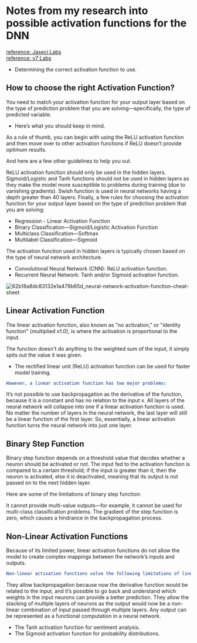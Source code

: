 # Notes from my research into possible activation functions for the DNN

[reference: Jaseci Labs](https://www.youtube.com/watch?v=-0ggwByIppw)</br>
[reference: v7 Labs](<https://www.v7labs.com/blog/neural-networks-activation-functions>)

- Determining the correct activation function to use.

## How to choose the right Activation Function?

You need to match your activation function for your output layer based on the type of prediction problem that you are solving—specifically, the type of predicted variable.

- Here’s what you should keep in mind.

As a rule of thumb, you can begin with using the ReLU activation function and then move over to other activation functions if ReLU doesn’t provide optimum results.

And here are a few other guidelines to help you out.

ReLU activation function should only be used in the hidden layers.
Sigmoid/Logistic and Tanh functions should not be used in hidden layers as they make the model more susceptible to problems during training (due to vanishing gradients).
Swish function is used in neural networks having a depth greater than 40 layers.
Finally, a few rules for choosing the activation function for your output layer based on the type of prediction problem that you are solving:

- Regression - Linear Activation Function
- Binary Classification—Sigmoid/Logistic Activation Function
- Multiclass Classification—Softmax
- Multilabel Classification—Sigmoid

The activation function used in hidden layers is typically chosen based on the type of neural network architecture.

- Convolutional Neural Network (CNN): ReLU activation function.
- Recurrent Neural Network: Tanh and/or Sigmoid activation function.

![62b18a8dc83132e1a479b65d_neural-network-activation-function-cheat-sheet](https://user-images.githubusercontent.com/104662990/233810893-4f66080f-af13-4534-a78d-741c95acd091.jpeg)

## Linear Activation Function

The linear activation function, also known as "no activation," or "identity function" (multiplied x1.0), is where the activation is proportional to the input.

The function doesn't do anything to the weighted sum of the input, it simply spits out the value it was given.

- The rectified linear unit (ReLU) activation function can be used for faster model training.

```yml
However, a linear activation function has two major problems:
```

It’s not possible to use backpropagation as the derivative of the function, because it is a constant and has no relation to the input x.
All layers of the neural network will collapse into one if a linear activation function is used. No matter the number of layers in the neural network, the last layer will still be a linear function of the first layer. So, essentially, a linear activation function turns the neural network into just one layer.

## Binary Step Function

Binary step function depends on a threshold value that decides whether a neuron should be activated or not.
The input fed to the activation function is compared to a certain threshold; if the input is greater than it, then the neuron is activated, else it is deactivated, meaning that its output is not passed on to the next hidden layer.

Here are some of the limitations of binary step function:

It cannot provide multi-value outputs—for example, it cannot be used for multi-class classification problems.
The gradient of the step function is zero, which causes a hindrance in the backpropagation process.

## Non-Linear Activation Functions

Because of its limited power, linear activation functions do not allow the model to create complex mappings between the network’s inputs and outputs.

```yml
Non-linear activation functions solve the following limitations of linear activation functions:
```

They allow backpropagation because now the derivative function would be related to the input, and it’s possible to go back and understand which weights in the input neurons can provide a better prediction.
They allow the stacking of multiple layers of neurons as the output would now be a non-linear combination of input passed through multiple layers. Any output can be represented as a functional computation in a neural network.

- The Tanh activation function for sentiment analysis.
- The Sigmoid activation function for probability distributions.
